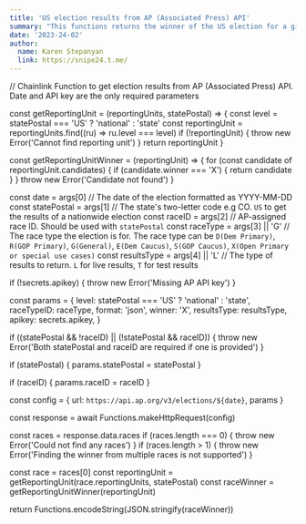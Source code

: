 ```yaml
---
title: 'US election results from AP (Associated Press) API'
summary: "This functions returns the winner of the US election for a given date. It uses the AP (Associated Press) API to get the results. The date is the only required parameter. API key is the only required secret."
date: '2023-24-02'
author:
  name: Karen Stepanyan
  link: https://snipe24.t.me/
---
```

// Chainlink Function to get election results from AP (Associated Press) API. Date and API key are the only required parameters

const getReportingUnit = (reportingUnits, statePostal) => {
const level = statePostal === 'US' ? 'national' : 'state'
const reportingUnit = reportingUnits.find((ru) => ru.level === level)
if (!reportingUnit) {
throw new Error('Cannot find reporting unit')
}
return reportingUnit
}

const getReportingUnitWinner = (reportingUnit) => {
for (const candidate of reportingUnit.candidates) {
if (candidate.winner === 'X') {
return candidate
}
}
throw new Error('Candidate not found')
}


const date = args[0] // The date of the election formatted as YYYY-MM-DD
const statePostal = args[1] // The state's two-letter code e.g CO. `US` to get the results of a nationwide election
const raceID = args[2] // AP-assigned race ID. Should be used with `statePostal`
const raceType = args[3] || 'G' // The race type the election is for. The race type can be `D(Dem Primary)`, `R(GOP Primary)`, `G(General)`, `E(Dem Caucus)`, `S(GOP Caucus)`, `X(Open Primary or special use cases)`
const resultsType = args[4] || 'L' // The type of results to return. `L` for live results, `T` for test results

if (!secrets.apikey) {
throw new Error('Missing AP API key')
}

const params = {
level:  statePostal === 'US' ? 'national' : 'state',
raceTypeID: raceType,
format: 'json',
winner: 'X',
resultsType: resultsType,
apikey: secrets.apikey,
}

if ((statePostal && !raceID) || (!statePostal && raceID)) {
throw new Error('Both statePostal and raceID are required if one is provided')
}

if (statePostal) {
params.statePostal = statePostal
}

if (raceID) {
params.raceID = raceID
}

const config = {
url: `https://api.ap.org/v3/elections/${date}`,
params
}

const response = await Functions.makeHttpRequest(config)

const races = response.data.races
if (races.length === 0) {
throw new Error('Could not find any races')
}
if (races.length > 1) {
throw new Error('Finding the winner from multiple races is not supported')
}

const race = races[0]
const reportingUnit = getReportingUnit(race.reportingUnits, statePostal)
const raceWinner = getReportingUnitWinner(reportingUnit)


return Functions.encodeString(JSON.stringify(raceWinner))